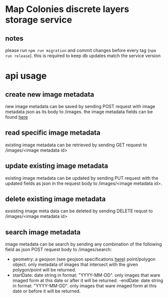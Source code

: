 # Map Colonies discrete layers storage service

## notes

please run `npm run migration` and commit changes before every tag (`npm run release`).
this is required to keep db updates match the service version

# api usage

## create new image metadata

new image metadata can be saved by sending POST request with image metadata json as its body to /images.
the image metadata fields can be found [here](https://github.com/mapcolonies/geedocker/issues/12)

## read specific image metadata

existing image metadata can be retrieved by sending GET request to /images/\<image metadata id\>

## update existing image metadata

existing image metadata can be updated by sending PUT request with the updated fields as json in the request body to /images/\<image metadata id\>.

## delete existing image metadata

exsisting image meta data can be deleted by sending DELETE requst to /images/\<image metadata id\>

## search image metadata

image metadata can be search by sending any combination of the following field as json POST request body to /images/search:

- geometry: a geojson (see geojson specifications [here](https://tools.ietf.org/html/rfc7946)) point/polygon object. only metadata of images that intersect with the given polygon/point will be returned.
- startDate: date string in format: "YYYY-MM-DD". only images that ware imaged form at this date or after it will be returned.
  -endDate: date string in format: "YYYY-MM-DD". only images that ware imaged form at this date or before it will be returned.
